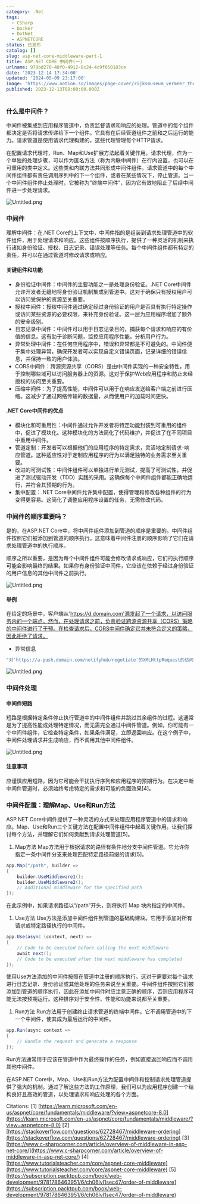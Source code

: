 ```yaml
---
category: .Net
tags:
  - CSharp
  - Docker
  - DotNet
  - ASPNETCORE
status: 已发布
catalog: []
slug: asp-net-core-middleware-part-1
title: ASP.NET CORE 中间件(一)
urlname: 979bd270-48f0-4912-8c24-4c9f050183ce
date: '2023-12-14 17:34:00'
updated: '2024-05-09 23:17:00'
image: 'https://www.notion.so/images/page-cover/rijksmuseum_vermeer_the_milkmaid.jpg'
published: 2023-12-13T08:00:00.000Z
---
```


### 什么是中间件？


中间件被集成到应用程序管道中，负责监督请求和响应的处理。管道中的每个组件都决定是否将请求传递给下一个组件。它具有在后续管道组件之前和之后运行的能力。请求管道是使用请求代理构建的，这些代理管理每个HTTP请求。


在配置请求代理时，Run、Map和Use扩展方法起着关键作用。请求代理，作为一个单独的处理步骤，可以作为匿名方法（称为内联中间件）在行内设置，也可以在可重用的类中定义。这些类和内联方法共同形成中间件组件。请求管道中的每个中间件组件都有责任调用序列中的下一个组件，或者在某些情况下，停止管道。当一个中间件组件停止处理时，它被称为"终端中间件"，因为它有效地阻止了后续中间件进一步处理请求。


![Untitled.png](https://prod-files-secure.s3.us-west-2.amazonaws.com/5d24fe63-e567-4804-86f9-9fdc62e13082/da807807-d02d-4fa1-86b6-db45e4678714/Untitled.png?X-Amz-Algorithm=AWS4-HMAC-SHA256&X-Amz-Content-Sha256=UNSIGNED-PAYLOAD&X-Amz-Credential=ASIAZI2LB466T2OB5ZRL%2F20250205%2Fus-west-2%2Fs3%2Faws4_request&X-Amz-Date=20250205T053817Z&X-Amz-Expires=3600&X-Amz-Security-Token=IQoJb3JpZ2luX2VjECUaCXVzLXdlc3QtMiJHMEUCIQDMbv%2BMEuV4UnKT6fQ29VgZ8EkdyH7PM%2FcJCxS9ZqjC2gIgLlZ2cynu5ciItIBS8VH1SI%2F27rAJKG83x1CoEUebydcq%2FwMIPhAAGgw2Mzc0MjMxODM4MDUiDM%2FF9x2xgAVTQm5FfCrcA80sEjoyRI6hGxc6iJJPmfplDKTd6TrsagJQ4wq6tNztdzoAk%2FdTwsfH1oXzg7YMxfU%2Bg%2B%2FYC59yOiGIjgCNFKSRj6RFOz5EwmKUNdn6tW7E%2B%2F%2BqTs9jAw7pRuQeGCXKavyIS7lQceuYGswBEv1MQfDZWNYT0rBIHmF7gKsUF99Ug%2FkkmPxcTyQO20xkBQRXI%2FyT%2BOGPF6YQ08m%2BJGxJzF1nb%2BjezlTLRIT6BA4pn9jpE2H3RA3ozs1Iw45mzl8mU2b1%2F0HZZndtalbUPvJZTNlyAOY%2Fm%2BfmFFRSUVkVnh%2BUyRwAL8aj2a6RSSvGanWpXzIdbU%2FDZ1%2FhDaD4t2MulYmth2SqUC2y6ZVW%2BolWE7ce8gi6klG8AK015G%2FQFZNWEIv2Y9wnLAE1HcJ8vw4Xh%2FWuWYP0fe18At5V%2BegfmaFVr6aA5tYGDVLavStHDWeF7D8%2B2LZBJbWWXG27GzTbEmqdQntYBgcY8Ca2Shwb%2BcxGjX27VjjipP7hjUmVYYZ9eIOlSxuObAJzGnoSh5TTTDz8FnPoY8hCqu%2BJlOB%2FMVRMQezpxBBj50VPdm0Z5VQJDB%2BCYhzCxoAa8hE9bPhRMA7aN9Vhxynt%2BLfv9eOK%2BPu4quLSGsYSSiElLvx0MNfdi70GOqUB8%2BSJucaZPN2jWpFQE2PNmxBC8r7a2Cn%2FtUFA51Jw7SvHAxJQ6wtzy3Q%2Fy%2F4VZlk3XcnJWC8hVgqfUqaq37w1w9xNgwgrlQNb%2BBILiCat%2BIK4MiS1PlBCOFxxziex6QALgpjyQ0tYGm0FIRaEZXIJ3WDHo4qlpRR1WvzbJ6RupzpwOMUhhoiWRAuHJ7gBfiMmJJf4HGa6Lz%2BPTvRgSs29NYHNY5Gl&X-Amz-Signature=8c8705fa1b995fd87bea3f461efcc6502938e57795e374cef3979d55908c8e02&X-Amz-SignedHeaders=host&x-id=GetObject)


### 中间件


理解中间件：在.NET Core的上下文中，中间件指的是组装到请求处理管道中的软件组件，用于处理请求和响应。这些组件按顺序执行，提供了一种灵活的机制来执行诸如身份验证、授权、日志记录、错误处理等任务。每个中间件组件都有特定的责任，并可以在通过管道时修改请求或响应。


#### 关键组件和功能

- 身份验证中间件：中间件的主要功能之一是处理身份验证。.NET Core中间件允许开发者无缝地将身份验证机制集成到管道中。这对于确保只有授权用户可以访问受保护的资源至关重要。
- 授权中间件：授权中间件通过确定经过身份验证的用户是否具有执行特定操作或访问某些资源的必要权限，来补充身份验证。这一层为应用程序增加了额外的安全级别。
- 日志记录中间件：中间件可以用于日志记录目的，捕获每个请求和响应的有价值的信息。这有助于诊断问题，监控应用程序性能，分析用户行为。
- 异常处理中间件：在任何应用程序中，错误和异常都是不可避免的。中间件便于集中处理异常，确保开发者可以实现自定义错误页面，记录详细的错误信息，并保持一致的用户体验。
- CORS中间件：跨源资源共享（CORS）是由中间件实现的一种安全特性，用于控制哪些域可以访问服务器上的资源。这对于保护Web应用程序和防止未经授权的访问至关重要。
- 压缩中间件：为了提高性能，中间件可以用于在响应发送给客户端之前进行压缩。这减少了通过网络传输的数据量，从而使用户的加载时间更快。

#### .NET Core中间件的优点

- 模块化和可重用性：中间件通过允许开发者将特定功能封装到可重用的组件中，促进了模块化。这种模块化的方法简化了代码维护，并促进了在不同项目中重用中间件。
- 管道定制：开发者可以根据他们的应用程序的特定需求，灵活地定制请求-响应管道。这种适应性对于定制应用程序的行为以满足独特的业务需求至关重要。
- 改进的可测试性：中间件组件可以单独进行单元测试，提高了可测试性，并促进了测试驱动开发（TDD）实践的采用。这确保每个中间件组件都能正确地运行，并符合其预期的行为。
- 集中配置：.NET Core中间件允许集中配置，使得管理和修改各种组件的行为变得更容易。这简化了调整应用程序设置的任务，无需修改代码。

### 中间件的顺序重要吗？


是的，在ASP.NET Core中，将中间件组件添加到管道的顺序是重要的。中间件组件按照它们被添加到管道的顺序执行。这意味着中间件注册的顺序影响了它们在请求处理管道中的执行顺序。


顺序之所以重要，是因为每个中间件组件可能会修改请求或响应，它们的执行顺序可能会影响最终的结果。如果你有身份验证中间件，它应该在依赖于经过身份验证的用户信息的其他中间件之前执行。


![Untitled.png](https://prod-files-secure.s3.us-west-2.amazonaws.com/5d24fe63-e567-4804-86f9-9fdc62e13082/24f795a2-1c5a-4a6b-a0d8-2afb160076f1/Untitled.png?X-Amz-Algorithm=AWS4-HMAC-SHA256&X-Amz-Content-Sha256=UNSIGNED-PAYLOAD&X-Amz-Credential=ASIAZI2LB466T2OB5ZRL%2F20250205%2Fus-west-2%2Fs3%2Faws4_request&X-Amz-Date=20250205T053817Z&X-Amz-Expires=3600&X-Amz-Security-Token=IQoJb3JpZ2luX2VjECUaCXVzLXdlc3QtMiJHMEUCIQDMbv%2BMEuV4UnKT6fQ29VgZ8EkdyH7PM%2FcJCxS9ZqjC2gIgLlZ2cynu5ciItIBS8VH1SI%2F27rAJKG83x1CoEUebydcq%2FwMIPhAAGgw2Mzc0MjMxODM4MDUiDM%2FF9x2xgAVTQm5FfCrcA80sEjoyRI6hGxc6iJJPmfplDKTd6TrsagJQ4wq6tNztdzoAk%2FdTwsfH1oXzg7YMxfU%2Bg%2B%2FYC59yOiGIjgCNFKSRj6RFOz5EwmKUNdn6tW7E%2B%2F%2BqTs9jAw7pRuQeGCXKavyIS7lQceuYGswBEv1MQfDZWNYT0rBIHmF7gKsUF99Ug%2FkkmPxcTyQO20xkBQRXI%2FyT%2BOGPF6YQ08m%2BJGxJzF1nb%2BjezlTLRIT6BA4pn9jpE2H3RA3ozs1Iw45mzl8mU2b1%2F0HZZndtalbUPvJZTNlyAOY%2Fm%2BfmFFRSUVkVnh%2BUyRwAL8aj2a6RSSvGanWpXzIdbU%2FDZ1%2FhDaD4t2MulYmth2SqUC2y6ZVW%2BolWE7ce8gi6klG8AK015G%2FQFZNWEIv2Y9wnLAE1HcJ8vw4Xh%2FWuWYP0fe18At5V%2BegfmaFVr6aA5tYGDVLavStHDWeF7D8%2B2LZBJbWWXG27GzTbEmqdQntYBgcY8Ca2Shwb%2BcxGjX27VjjipP7hjUmVYYZ9eIOlSxuObAJzGnoSh5TTTDz8FnPoY8hCqu%2BJlOB%2FMVRMQezpxBBj50VPdm0Z5VQJDB%2BCYhzCxoAa8hE9bPhRMA7aN9Vhxynt%2BLfv9eOK%2BPu4quLSGsYSSiElLvx0MNfdi70GOqUB8%2BSJucaZPN2jWpFQE2PNmxBC8r7a2Cn%2FtUFA51Jw7SvHAxJQ6wtzy3Q%2Fy%2F4VZlk3XcnJWC8hVgqfUqaq37w1w9xNgwgrlQNb%2BBILiCat%2BIK4MiS1PlBCOFxxziex6QALgpjyQ0tYGm0FIRaEZXIJ3WDHo4qlpRR1WvzbJ6RupzpwOMUhhoiWRAuHJ7gBfiMmJJf4HGa6Lz%2BPTvRgSs29NYHNY5Gl&X-Amz-Signature=5796993427cb2c855070e01eeccf72081b052582c349787bc53fd489e4bae653&X-Amz-SignedHeaders=host&x-id=GetObject)


#### 举例


在给定的场景中，客户端从'https://d.domain.com'源发起了一个请求，以访问服务内的一个端点。然而，在处理请求之前，负责验证跨源资源共享（CORS）策略的中间件进行了干预。在检查请求后，CORS中间件确定它并未符合定义的策略，因此拒绝了请求。

- 异常信息

```c#
"对'https://a-push.domain.com/notifyhub/negotiate'的XMLHttpRequest的访问，源自'https://d.domain.com'，已被CORS策略阻止：预检请求的响应未通过访问控制检查：请求的资源上没有'Access-Control-Allow-Origin'头。"[1][2][3]
```


![Untitled.png](https://prod-files-secure.s3.us-west-2.amazonaws.com/5d24fe63-e567-4804-86f9-9fdc62e13082/371d9517-dafe-4432-94b7-2d14d1593167/Untitled.png?X-Amz-Algorithm=AWS4-HMAC-SHA256&X-Amz-Content-Sha256=UNSIGNED-PAYLOAD&X-Amz-Credential=ASIAZI2LB466T2OB5ZRL%2F20250205%2Fus-west-2%2Fs3%2Faws4_request&X-Amz-Date=20250205T053817Z&X-Amz-Expires=3600&X-Amz-Security-Token=IQoJb3JpZ2luX2VjECUaCXVzLXdlc3QtMiJHMEUCIQDMbv%2BMEuV4UnKT6fQ29VgZ8EkdyH7PM%2FcJCxS9ZqjC2gIgLlZ2cynu5ciItIBS8VH1SI%2F27rAJKG83x1CoEUebydcq%2FwMIPhAAGgw2Mzc0MjMxODM4MDUiDM%2FF9x2xgAVTQm5FfCrcA80sEjoyRI6hGxc6iJJPmfplDKTd6TrsagJQ4wq6tNztdzoAk%2FdTwsfH1oXzg7YMxfU%2Bg%2B%2FYC59yOiGIjgCNFKSRj6RFOz5EwmKUNdn6tW7E%2B%2F%2BqTs9jAw7pRuQeGCXKavyIS7lQceuYGswBEv1MQfDZWNYT0rBIHmF7gKsUF99Ug%2FkkmPxcTyQO20xkBQRXI%2FyT%2BOGPF6YQ08m%2BJGxJzF1nb%2BjezlTLRIT6BA4pn9jpE2H3RA3ozs1Iw45mzl8mU2b1%2F0HZZndtalbUPvJZTNlyAOY%2Fm%2BfmFFRSUVkVnh%2BUyRwAL8aj2a6RSSvGanWpXzIdbU%2FDZ1%2FhDaD4t2MulYmth2SqUC2y6ZVW%2BolWE7ce8gi6klG8AK015G%2FQFZNWEIv2Y9wnLAE1HcJ8vw4Xh%2FWuWYP0fe18At5V%2BegfmaFVr6aA5tYGDVLavStHDWeF7D8%2B2LZBJbWWXG27GzTbEmqdQntYBgcY8Ca2Shwb%2BcxGjX27VjjipP7hjUmVYYZ9eIOlSxuObAJzGnoSh5TTTDz8FnPoY8hCqu%2BJlOB%2FMVRMQezpxBBj50VPdm0Z5VQJDB%2BCYhzCxoAa8hE9bPhRMA7aN9Vhxynt%2BLfv9eOK%2BPu4quLSGsYSSiElLvx0MNfdi70GOqUB8%2BSJucaZPN2jWpFQE2PNmxBC8r7a2Cn%2FtUFA51Jw7SvHAxJQ6wtzy3Q%2Fy%2F4VZlk3XcnJWC8hVgqfUqaq37w1w9xNgwgrlQNb%2BBILiCat%2BIK4MiS1PlBCOFxxziex6QALgpjyQ0tYGm0FIRaEZXIJ3WDHo4qlpRR1WvzbJ6RupzpwOMUhhoiWRAuHJ7gBfiMmJJf4HGa6Lz%2BPTvRgSs29NYHNY5Gl&X-Amz-Signature=2bff49f8b0c3ab6b8f280007e969fe3e10eadb67bb8f7d6c56aef02944b643fc&X-Amz-SignedHeaders=host&x-id=GetObject)


### 中间件处理


#### 中间件短路
短路是根据特定条件停止执行管道中的中间件组件并跳过其余组件的过程。这通常是为了提高性能或处理特定情况，而无需完全通过中间件管道。例如，你可能有一个中间件组件，它检查特定条件，如果条件满足，立即返回响应。在这个例子中，中间件处理请求并生成响应，而不调用其他中间件组件。


![Untitled.png](https://prod-files-secure.s3.us-west-2.amazonaws.com/5d24fe63-e567-4804-86f9-9fdc62e13082/e8a1d943-cb51-4723-936e-23c6af2fb0f9/Untitled.png?X-Amz-Algorithm=AWS4-HMAC-SHA256&X-Amz-Content-Sha256=UNSIGNED-PAYLOAD&X-Amz-Credential=ASIAZI2LB466T2OB5ZRL%2F20250205%2Fus-west-2%2Fs3%2Faws4_request&X-Amz-Date=20250205T053817Z&X-Amz-Expires=3600&X-Amz-Security-Token=IQoJb3JpZ2luX2VjECUaCXVzLXdlc3QtMiJHMEUCIQDMbv%2BMEuV4UnKT6fQ29VgZ8EkdyH7PM%2FcJCxS9ZqjC2gIgLlZ2cynu5ciItIBS8VH1SI%2F27rAJKG83x1CoEUebydcq%2FwMIPhAAGgw2Mzc0MjMxODM4MDUiDM%2FF9x2xgAVTQm5FfCrcA80sEjoyRI6hGxc6iJJPmfplDKTd6TrsagJQ4wq6tNztdzoAk%2FdTwsfH1oXzg7YMxfU%2Bg%2B%2FYC59yOiGIjgCNFKSRj6RFOz5EwmKUNdn6tW7E%2B%2F%2BqTs9jAw7pRuQeGCXKavyIS7lQceuYGswBEv1MQfDZWNYT0rBIHmF7gKsUF99Ug%2FkkmPxcTyQO20xkBQRXI%2FyT%2BOGPF6YQ08m%2BJGxJzF1nb%2BjezlTLRIT6BA4pn9jpE2H3RA3ozs1Iw45mzl8mU2b1%2F0HZZndtalbUPvJZTNlyAOY%2Fm%2BfmFFRSUVkVnh%2BUyRwAL8aj2a6RSSvGanWpXzIdbU%2FDZ1%2FhDaD4t2MulYmth2SqUC2y6ZVW%2BolWE7ce8gi6klG8AK015G%2FQFZNWEIv2Y9wnLAE1HcJ8vw4Xh%2FWuWYP0fe18At5V%2BegfmaFVr6aA5tYGDVLavStHDWeF7D8%2B2LZBJbWWXG27GzTbEmqdQntYBgcY8Ca2Shwb%2BcxGjX27VjjipP7hjUmVYYZ9eIOlSxuObAJzGnoSh5TTTDz8FnPoY8hCqu%2BJlOB%2FMVRMQezpxBBj50VPdm0Z5VQJDB%2BCYhzCxoAa8hE9bPhRMA7aN9Vhxynt%2BLfv9eOK%2BPu4quLSGsYSSiElLvx0MNfdi70GOqUB8%2BSJucaZPN2jWpFQE2PNmxBC8r7a2Cn%2FtUFA51Jw7SvHAxJQ6wtzy3Q%2Fy%2F4VZlk3XcnJWC8hVgqfUqaq37w1w9xNgwgrlQNb%2BBILiCat%2BIK4MiS1PlBCOFxxziex6QALgpjyQ0tYGm0FIRaEZXIJ3WDHo4qlpRR1WvzbJ6RupzpwOMUhhoiWRAuHJ7gBfiMmJJf4HGa6Lz%2BPTvRgSs29NYHNY5Gl&X-Amz-Signature=f21ed0918ab74206c3f4260d312ee5eaa7eb2dd5bfae2ecc0db6c0a0e6572a18&X-Amz-SignedHeaders=host&x-id=GetObject)


#### 注意事项


应谨慎应用短路，因为它可能会干扰执行序列和应用程序的预期行为。在决定中断中间件管道时，必须始终考虑特定的需求和可能的负面效果[4]。


### 中间件配置：理解Map、Use和Run方法


ASP.NET Core中间件提供了一种灵活的方式来处理应用程序管道中的请求和响应。Map、Use和Run三个关键方法在配置中间件组件中起着关键作用。让我们探讨每个方法，并理解它们如何贡献到请求处理管道[5]。

1. Map方法
Map方法用于根据请求的路径有条件地分支中间件管道。它允许你指定一条中间件分支来处理匹配特定路径前缀的请求[5]。

```c#
app.Map("/path", builder =>
{
    builder.UseMiddleware1();
    builder.UseMiddleware2();
    // Additional middleware for the specified path
});
```


在此示例中，如果请求路径以“/path”开头，则将执行 Map 块内指定的中间件。

1. Use方法
Use方法是添加中间件组件到管道的基础构建块。它用于添加对所有请求或特定路径执行的中间件。

```c#
app.Use(async (context, next) =>
{
    // Code to be executed before calling the next middleware
    await next();
    // Code to be executed after the next middleware has completed
});
```


使用Use方法添加的中间件按照在管道中注册的顺序执行。这对于需要对每个请求进行日志记录、身份验证或其他处理的任务来说至关重要。中间件组件按照它们被添加到管道的顺序执行，因此在添加中间件时应注意正确的顺序，否则应用程序可能无法按预期运行。这种排序对于安全性、性能和功能来说都至关重要。

1. Run方法
Run方法用于创建终止请求管道的终端中间件。它不调用管道中的下一个中间件，使其成为最后运行的中间件。

```c#
app.Run(async context =>
{
    // Handle the request and generate a response
});
```


Run方法通常用于应该在管道中作为最终操作的任务，例如直接返回响应而不调用其他中间件。


在ASP.NET Core中，Map、Use和Run方法为配置中间件和控制请求处理管道提供了强大的机制。通过了解这些方法的工作原理，我们可以为应用程序创建一个结构良好且高效的管道，以处理请求和响应处理的各个方面。


Citations:
[1] [https://learn.microsoft.com/en-us/aspnet/core/fundamentals/middleware/?view=aspnetcore-8.0](https://learn.microsoft.com/en-us/aspnet/core/fundamentals/middleware/?view=aspnetcore-8.0)
[2] [https://stackoverflow.com/questions/62728467/middleware-ordering](https://stackoverflow.com/questions/62728467/middleware-ordering)
[3] [https://www.c-sharpcorner.com/article/overview-of-middleware-in-asp-net-core/](https://www.c-sharpcorner.com/article/overview-of-middleware-in-asp-net-core/)
[4] [https://www.tutorialsteacher.com/core/aspnet-core-middleware](https://www.tutorialsteacher.com/core/aspnet-core-middleware)
[5] [https://subscription.packtpub.com/book/web-development/9781786463951/6/ch06lvl1sec47/order-of-middleware](https://subscription.packtpub.com/book/web-development/9781786463951/6/ch06lvl1sec47/order-of-middleware)

